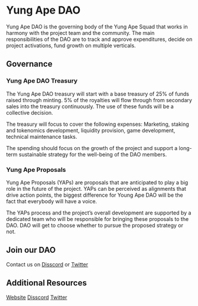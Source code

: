 # Yung Ape DAO

Yung Ape DAO is the governing body of the Yung Ape Squad that works in harmony with the project team and the community. The main responsibilities of the DAO are to track and approve expenditures, decide on project activations, fund growth on multiple verticals.

## Governance

### Yung Ape DAO Treasury

The Yung Ape DAO treasury will start with a base treasury of 25% of funds raised through minting. 5% of the royalties will flow through from secondary sales into the treasury continuously. The use of these funds will be a collective decision.

The treasury will focus to cover the following expenses: Marketing, staking and tokenomics development, liquidity provision, game development, technical maintenance tasks. 

The spending should focus on the growth of the project and support a long-term sustainable strategy for the well-being of the DAO members.

### Yung Ape Proposals

Yung Ape Proposals (YAPs) are proposals that are anticipated to play a big role in the future of the project. YAPs can be perceived as alignments that drive action points, the biggest difference for Young Ape DAO will be the fact that everybody will have a voice.

The YAPs process and the project’s overall development are supported by a dedicated team who will be responsible for bringing these proposals to the DAO. DAO will get to choose whether to pursue the proposed strategy or not.

## Join our DAO
Contact us on [Disscord](https://discord.com/invite/yungapes) or [Twitter](https://twitter.com/yungapesquad)

## Additional Resources
[Website](http://yungapesquad.com)
[Disscord](https://discord.com/invite/yungapes)
[Twitter](https://twitter.com/yungapesquad)